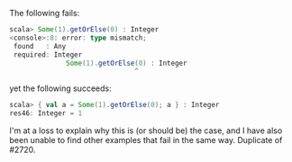The following fails:

```scala
scala> Some(1).getOrElse(0) : Integer
<console>:8: error: type mismatch;
 found   : Any
 required: Integer
              Some(1).getOrElse(0) : Integer
                               ^
```

yet the following succeeds:

```scala
scala> { val a = Some(1).getOrElse(0); a } : Integer
res46: Integer = 1
```

I'm at a loss to explain why this is (or should be) the case, and I have also been unable to find other examples that fail in the same way.
Duplicate of #2720.
